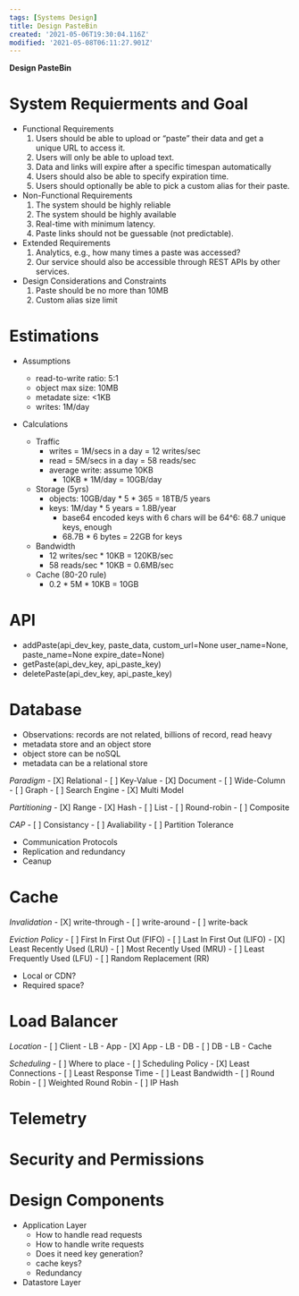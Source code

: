 ```yaml
---
tags: [Systems Design]
title: Design PasteBin
created: '2021-05-06T19:30:04.116Z'
modified: '2021-05-08T06:11:27.901Z'
---
```


**Design PasteBin**

# System Requierments and Goal
  - Functional Requirements
    1. Users should be able to upload or “paste” their data and get a unique URL to access it.
    2. Users will only be able to upload text.
    3. Data and links will expire after a specific timespan automatically
    4. Users should also be able to specify expiration time.
    5. Users should optionally be able to pick a custom alias for their paste.
  - Non-Functional Requirements
    1. The system should be highly reliable
    2. The system should be highly available
    3. Real-time with minimum latency.
    4. Paste links should not be guessable (not predictable).
  - Extended Requirements
    1. Analytics, e.g., how many times a paste was accessed?
    2. Our service should also be accessible through REST APIs by other services.
  - Design Considerations and Constraints
    1. Paste should be no more than 10MB
    2. Custom alias size limit


# Estimations
  - Assumptions
    - read-to-write ratio: 5:1
    - object max size: 10MB
    - metadate size: <1KB
    - writes: 1M/day

  - Calculations
    - Traffic
      - writes = 1M/secs in a day = 12 writes/sec
      - read = 5M/secs in a day = 58 reads/sec
      - average write: assume 10KB
        - 10KB * 1M/day = 10GB/day
    - Storage (5yrs)
      - objects: 10GB/day * 5 * 365 = 18TB/5 years
      - keys: 1M/day * 5 years = 1.8B/year
        - base64 encoded keys with 6 chars will be 64^6: 68.7 unique keys, enough
        - 68.7B * 6 bytes = 22GB for keys
    - Bandwidth
      - 12 writes/sec * 10KB = 120KB/sec
      - 58 reads/sec * 10KB = 0.6MB/sec
    - Cache (80-20 rule)
      - 0.2 * 5M * 10KB = 10GB


# API
  - addPaste(api_dev_key, paste_data, custom_url=None user_name=None, paste_name=None expire_date=None)
  - getPaste(api_dev_key, api_paste_key)
  - deletePaste(api_dev_key, api_paste_key)


# Database 
  - Observations: records are not related, billions of record, read heavy
  - metadata store and an object store
  - object store can be noSQL
  - metadata can be a relational store

   *Paradigm*
  	- [X] Relational
	  - [ ] Key-Value
    - [X] Document
    - [ ] Wide-Column
    - [ ] Graph
    - [ ] Search Engine
    - [X] Multi Model
    
  *Partitioning*
  	- [X] Range
    - [X] Hash
    - [ ] List
    - [ ] Round-robin
    - [ ] Composite

  *CAP*
    - [ ] Consistancy
    - [ ] Avaliability
    - [ ] Partition Tolerance
    
  - Communication Protocols
  - Replication and redundancy
  - Ceanup


# Cache
  *Invalidation*
		- [X] write-through
		- [ ] write-around
		- [ ] write-back
  
  *Eviction Policy*
  	- [ ] First In First Out (FIFO)
		- [ ] Last In First Out (LIFO)
		- [X] Least Recently Used (LRU)
		- [ ] Most Recently Used (MRU)
		- [ ] Least Frequently Used (LFU)
		- [ ] Random Replacement (RR)

  - Local or CDN?
  - Required space?


# Load Balancer
  *Location*
    - [ ] Client  - LB - App
    - [X] App     - LB - DB
    - [ ] DB      - LB - Cache
  
  *Scheduling*
    - [ ] Where to place
    - [ ] Scheduling Policy
    - [X] Least Connections 
    - [ ] Least Response Time
    - [ ] Least Bandwidth
    - [ ] Round Robin
    - [ ] Weighted Round Robin
    - [ ] IP Hash


# Telemetry
 

# Security and Permissions


# Design Components
  - Application Layer
    - How to handle read requests
    - How to handle write requests
    - Does it need key generation? 
    - cache keys?
    - Redundancy
  - Datastore Layer




